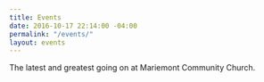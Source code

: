 ```yaml
---
title: Events
date: 2016-10-17 22:14:00 -04:00
permalink: "/events/"
layout: events
---
```


The latest and greatest going on at Mariemont Community Church. 